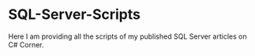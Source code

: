 # SQL-Server-Scripts
Here I am providing all the scripts of my published SQL Server articles on C# Corner.
